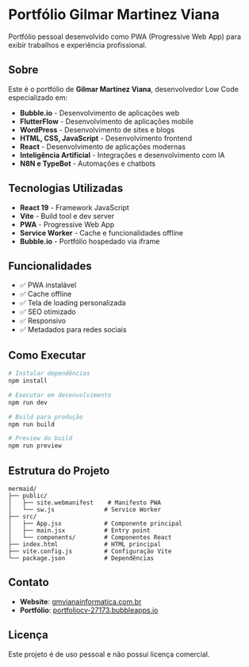 # Portfólio Gilmar Martinez Viana

Portfólio pessoal desenvolvido como PWA (Progressive Web App) para exibir trabalhos e experiência profissional.

## Sobre

Este é o portfólio de **Gilmar Martinez Viana**, desenvolvedor Low Code especializado em:
- **Bubble.io** - Desenvolvimento de aplicações web
- **FlutterFlow** - Desenvolvimento de aplicações mobile
- **WordPress** - Desenvolvimento de sites e blogs
- **HTML, CSS, JavaScript** - Desenvolvimento frontend
- **React** - Desenvolvimento de aplicações modernas
- **Inteligência Artificial** - Integrações e desenvolvimento com IA
- **N8N e TypeBot** - Automações e chatbots

## Tecnologias Utilizadas

- **React 19** - Framework JavaScript
- **Vite** - Build tool e dev server
- **PWA** - Progressive Web App
- **Service Worker** - Cache e funcionalidades offline
- **Bubble.io** - Portfólio hospedado via iframe

## Funcionalidades

- ✅ PWA instalável
- ✅ Cache offline
- ✅ Tela de loading personalizada
- ✅ SEO otimizado
- ✅ Responsivo
- ✅ Metadados para redes sociais

## Como Executar

```bash
# Instalar dependências
npm install

# Executar em desenvolvimento
npm run dev

# Build para produção
npm run build

# Preview do build
npm run preview
```

## Estrutura do Projeto

```
mermaid/
├── public/
│   ├── site.webmanifest    # Manifesto PWA
│   └── sw.js              # Service Worker
├── src/
│   ├── App.jsx            # Componente principal
│   ├── main.jsx           # Entry point
│   └── components/        # Componentes React
├── index.html             # HTML principal
├── vite.config.js         # Configuração Vite
└── package.json           # Dependências
```

## Contato

- **Website**: [gmvianainformatica.com.br](http://gmvianainformatica.com.br/)
- **Portfólio**: [portfoliocv-27173.bubbleapps.io](https://portfoliocv-27173.bubbleapps.io/)

## Licença

Este projeto é de uso pessoal e não possui licença comercial. 